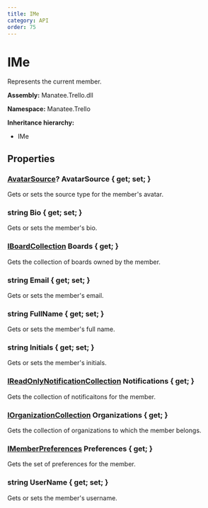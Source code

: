 ```yaml
---
title: IMe
category: API
order: 75
---
```


# IMe

Represents the current member.

**Assembly:** Manatee.Trello.dll

**Namespace:** Manatee.Trello

**Inheritance hierarchy:**

- IMe

## Properties

### [AvatarSource](AvatarSource#avatarsource)? AvatarSource { get; set; }

Gets or sets the source type for the member&#39;s avatar.

### string Bio { get; set; }

Gets or sets the member&#39;s bio.

### [IBoardCollection](IBoardCollection#iboardcollection) Boards { get; }

Gets the collection of boards owned by the member.

### string Email { get; set; }

Gets or sets the member&#39;s email.

### string FullName { get; set; }

Gets or sets the member&#39;s full name.

### string Initials { get; set; }

Gets or sets the member&#39;s initials.

### [IReadOnlyNotificationCollection](IReadOnlyNotificationCollection#ireadonlynotificationcollection) Notifications { get; }

Gets the collection of notificaitons for the member.

### [IOrganizationCollection](IOrganizationCollection#iorganizationcollection) Organizations { get; }

Gets the collection of organizations to which the member belongs.

### [IMemberPreferences](IMemberPreferences#imemberpreferences) Preferences { get; }

Gets the set of preferences for the member.

### string UserName { get; set; }

Gets or sets the member&#39;s username.

